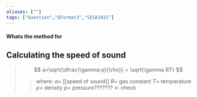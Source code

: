 ```yaml
---
aliases: [""]
tags: ["Question","QFormat3","SESA1015"]
---
```


#### Whats the method for
## Calculating the speed of sound
> $$ a=\sqrt{\dfrac{\gamma p}{\rho}} = \sqrt{\gamma RT} $$ 
>> where:
>> $a =$ [[speed of sound]]
>> $R =$ gas constant
>> $T =$ temperature
>> $\rho =$ density
>> $p =$ pressure??????? <- check